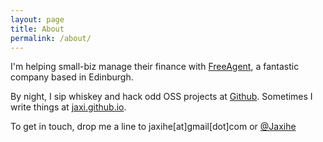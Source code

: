 ```yaml
---
layout: page
title: About
permalink: /about/
---
```


I'm helping small-biz manage their finance with [FreeAgent](https://freeagent.com), a fantastic company based in Edinburgh.

By night, I sip whiskey and hack odd OSS projects at [Github](https://github.com/jaxi). Sometimes I write things at [jaxi.github.io](http://jaxi.github.io).

To get in touch, drop me a line to jaxihe[at]gmail[dot]com or [@Jaxihe](https://twitter.com/Jaxihe)
